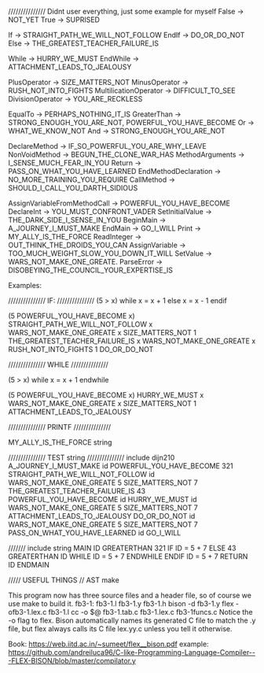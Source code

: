 /////////////// Didnt user everything, just some example for myself
False					-> NOT_YET
True 					-> SUPRISED

If 					    -> STRAIGHT_PATH_WE_WILL_NOT_FOLLOW 
EndIf					-> DO_OR_DO_NOT
Else					-> THE_GREATEST_TEACHER_FAILURE_IS 

While					-> HURRY_WE_MUST 
EndWhile				-> ATTACHMENT_LEADS_TO_JEALOUSY

PlusOperator			-> SIZE_MATTERS_NOT
MinusOperator			-> RUSH_NOT_INTO_FIGHTS
MultilicationOperator	-> DIFFICULT_TO_SEE
DivisionOperator		-> YOU_ARE_RECKLESS

EqualTo					-> PERHAPS_NOTHING_IT_IS
GreaterThan				-> STRONG_ENOUGH_YOU_ARE_NOT, POWERFUL_YOU_HAVE_BECOME
Or					    -> WHAT_WE_KNOW_NOT
And					    -> STRONG_ENOUGH_YOU_ARE_NOT

DeclareMethod			-> IF_SO_POWERFUL_YOU_ARE_WHY_LEAVE
NonVoidMethod			-> BEGUN_THE_CLONE_WAR_HAS
MethodArguments			-> I_SENSE_MUCH_FEAR_IN_YOU
Return					-> PASS_ON_WHAT_YOU_HAVE_LEARNED
EndMethodDeclaration	-> NO_MORE_TRAINING_YOU_REQUIRE
CallMethod				-> SHOULD_I_CALL_YOU_DARTH_SIDIOUS

AssignVariableFromMethodCall 		-> POWERFUL_YOU_HAVE_BECOME
DeclareInt				-> YOU_MUST_CONFRONT_VADER
SetInitialValue			-> THE_DARK_SIDE_I_SENSE_IN_YOU
BeginMain				-> A_JOURNEY_I_MUST_MAKE
EndMain					-> GO_I_WILL
Print					-> MY_ALLY_IS_THE_FORCE
ReadInteger				-> OUT_THINK_THE_DROIDS_YOU_CAN
AssignVariable			-> TOO_MUCH_WEIGHT_SLOW_YOU_DOWN_IT_WILL
SetValue				-> WARS_NOT_MAKE_ONE_GREATE.
ParseError				-> DISOBEYING_THE_COUNCIL_YOUR_EXPERTISE_IS

Examples:

///////////////
IF:
///////////////
(5 > x) while x = x + 1 else x = x - 1 endif

(5 POWERFUL_YOU_HAVE_BECOME x) STRAIGHT_PATH_WE_WILL_NOT_FOLLOW  x WARS_NOT_MAKE_ONE_GREATE x SIZE_MATTERS_NOT 1 THE_GREATEST_TEACHER_FAILURE_IS x WARS_NOT_MAKE_ONE_GREATE x RUSH_NOT_INTO_FIGHTS 1 DO_OR_DO_NOT

///////////////
WHILE
///////////////

(5 > x) while x = x + 1 endwhile

(5 POWERFUL_YOU_HAVE_BECOME x) HURRY_WE_MUST  x WARS_NOT_MAKE_ONE_GREATE x SIZE_MATTERS_NOT 1 ATTACHMENT_LEADS_TO_JEALOUSY
 
///////////////
PRINTF
///////////////

MY_ALLY_IS_THE_FORCE string

///////////////
TEST string
///////////////
include dijn210
A_JOURNEY_I_MUST_MAKE
id POWERFUL_YOU_HAVE_BECOME 321 STRAIGHT_PATH_WE_WILL_NOT_FOLLOW
id WARS_NOT_MAKE_ONE_GREATE 5 SIZE_MATTERS_NOT 7
THE_GREATEST_TEACHER_FAILURE_IS
43 POWERFUL_YOU_HAVE_BECOME id HURRY_WE_MUST
id WARS_NOT_MAKE_ONE_GREATE 5 SIZE_MATTERS_NOT 7
ATTACHMENT_LEADS_TO_JEALOUSY
DO_OR_DO_NOT
id WARS_NOT_MAKE_ONE_GREATE 5 SIZE_MATTERS_NOT 7
PASS_ON_WHAT_YOU_HAVE_LEARNED id
GO_I_WILL

///////
include string
MAIN
ID GREATERTHAN 321
IF
    ID = 5 + 7
ELSE
    43 GREATERTHAN ID
    WHILE
        ID = 5 + 7
    ENDWHILE
ENDIF
ID = 5 + 7
RETURN ID
ENDMAIN

///// USEFUL THINGS
// AST make

This program now has three source files and a header file, so of course we use make to
build it.
fb3-1: fb3-1.l fb3-1.y fb3-1.h
 bison -d fb3-1.y
 flex -ofb3-1.lex.c fb3-1.l
 cc -o $@ fb3-1.tab.c fb3-1.lex.c fb3-1funcs.c
Notice the -o flag to flex. Bison automatically names its generated C file to match
the .y file, but flex always calls its C file lex.yy.c unless you tell it otherwise.

Book: https://web.iitd.ac.in/~sumeet/flex__bison.pdf
example: https://github.com/andreiluca96/C-like-Programming-Language-Compiler---FLEX-BISON/blob/master/compilator.y





